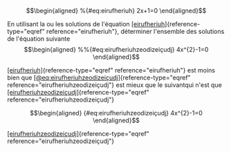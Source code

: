 $$\begin{aligned}
 %{#eq:eirufheriuh}
 2x+1=0
\end{aligned}$$

En utilisant la ou les solutions de l'équation
[\[eirufheriuh\]](#eirufheriuh){reference-type="eqref"
reference="eirufheriuh"}, déterminer l'ensemble des solutions de
l'équation suivante 
$$\begin{aligned}
 %%{#eq:eirufheriuhzeodizeiçudj}
 4x^{2}-1=0
\end{aligned}$$

[\[eirufheriuh\]](#eirufheriuh){reference-type="eqref"
reference="eirufheriuh"} est moins bien que
[\[@eq:eirufheriuhzeodizeiçudj\]](#eirufheriuhzeodizeiçudj){reference-type="eqref"
reference="eirufheriuhzeodizeiçudj"} est mieux que le suivantqui n'est
que
[\[eirufheriuhzeodizeiçudj\]](#eirufheriuhzeodizeiçudj){reference-type="eqref"
reference="eirufheriuhzeodizeiçudj"}

$$\begin{aligned}
 {#eq:eirufheriuhzeodizeiçudj}
 4x^{2}-1=0
\end{aligned}$$

[\[eirufheriuhzeodizeiçudj\]](#eirufheriuhzeodizeiçudj){reference-type="eqref"
reference="eirufheriuhzeodizeiçudj"}